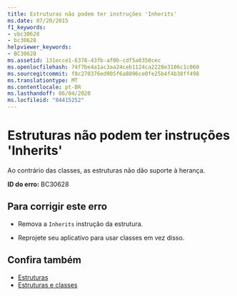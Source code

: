 ```yaml
---
title: Estruturas não podem ter instruções 'Inherits'
ms.date: 07/20/2015
f1_keywords:
- vbc30628
- bc30628
helpviewer_keywords:
- BC30628
ms.assetid: 131ecce1-6378-43fb-af0b-cdf5a0350cec
ms.openlocfilehash: 74f7be4a1ac3aa24ceb1124ca2228e3106c1c060
ms.sourcegitcommit: f8c270376ed905f6a8896ce0fe25b4f4b38ff498
ms.translationtype: MT
ms.contentlocale: pt-BR
ms.lasthandoff: 06/04/2020
ms.locfileid: "84415252"
---
```

# <a name="structures-cannot-have-inherits-statements"></a>Estruturas não podem ter instruções 'Inherits'
Ao contrário das classes, as estruturas não dão suporte à herança.  
  
 **ID do erro:** BC30628  
  
## <a name="to-correct-this-error"></a>Para corrigir este erro  
  
- Remova a `Inherits` instrução da estrutura.  
  
- Reprojete seu aplicativo para usar classes em vez disso.  
  
## <a name="see-also"></a>Confira também

- [Estruturas](../programming-guide/language-features/data-types/structures.md)
- [Estruturas e classes](../programming-guide/language-features/data-types/structures-and-classes.md)
